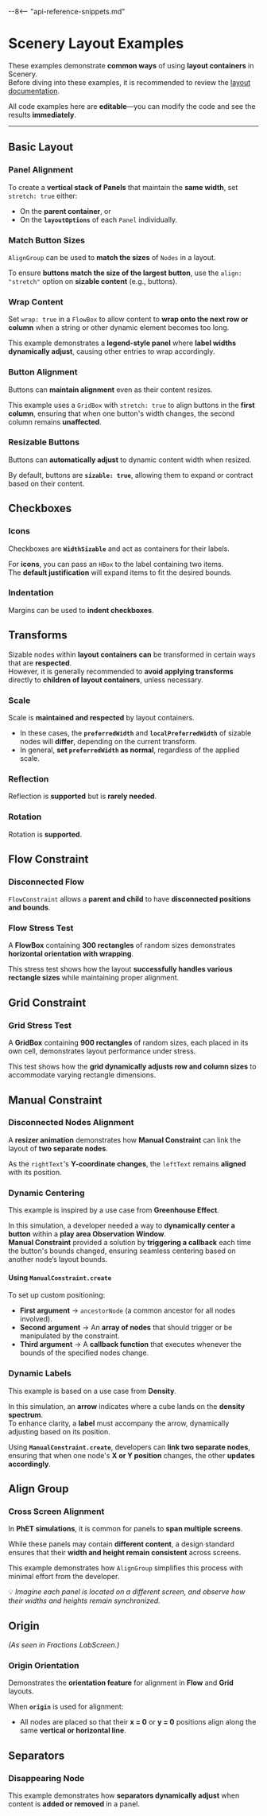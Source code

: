 --8<-- "api-reference-snippets.md"

# Scenery Layout Examples

These examples demonstrate **common ways** of using **layout containers** in Scenery.  
Before diving into these examples, it is recommended to review the [layout documentation](../scenery-layout.md).  

All code examples here are **editable**—you can modify the code and see the results **immediately**.

---

## Basic Layout

### Panel Alignment

To create a **vertical stack of Panels** that maintain the **same width**, set `stretch: true` either:  
- On the **parent container**, or  
- On the **`layoutOptions`** of each `Panel` individually.

<div class="sandbox-example" data-example="/js/scenery-layout-examples/aligning-panels-example.js"></div>

### Match Button Sizes

`AlignGroup` can be used to **match the sizes** of `Nodes` in a layout.  

To ensure **buttons match the size of the largest button**, use the `align: "stretch"` option on **sizable content** (e.g., buttons).  

<div class="sandbox-example" data-example="/js/scenery-layout-examples/match-button-sizes-example.js"></div>

### Wrap Content

Set `wrap: true` in a `FlowBox` to allow content to **wrap onto the next row or column** when a string or other dynamic element becomes too long.  

This example demonstrates a **legend-style panel** where **label widths dynamically adjust**, causing other entries to wrap accordingly.

<div class="sandbox-example" data-example="/js/scenery-layout-examples/wrap-content-example.js"></div>

### Button Alignment

Buttons can **maintain alignment** even as their content resizes.  

This example uses a `GridBox` with `stretch: true` to align buttons in the **first column**, ensuring that when one button's width changes, the second column remains **unaffected**.

<div class="sandbox-example" data-example="/js/scenery-layout-examples/button-alignment-example.js"></div>

### Resizable Buttons

Buttons can **automatically adjust** to dynamic content width when resized.  

By default, buttons are **`sizable: true`**, allowing them to expand or contract based on their content.

<div class="sandbox-example" data-example="/js/scenery-layout-examples/resizable-buttons-example.js"></div>

## Checkboxes

### Icons

Checkboxes are **`WidthSizable`** and act as containers for their labels.  

For **icons**, you can pass an `HBox` to the label containing two items.  
The **default justification** will expand items to fit the desired bounds.

<div class="sandbox-example" data-example="/js/scenery-layout-examples/checkbox-icon-example.js"></div>

### Indentation

Margins can be used to **indent checkboxes**.

<div class="sandbox-example" data-example="/js/scenery-layout-examples/checkbox-indented-icon-example.js"></div>

## Transforms

Sizable nodes within **layout containers** **can** be transformed in certain ways that are **respected**.  
However, it is generally recommended to **avoid applying transforms** directly to **children of layout containers**, unless necessary.

### Scale

Scale is **maintained and respected** by layout containers.  

- In these cases, the **`preferredWidth`** and **`localPreferredWidth`** of sizable nodes will **differ**, depending on the current transform.  
- In general, **set `preferredWidth` as normal**, regardless of the applied scale.  

<div class="sandbox-example" data-example="/js/scenery-layout-examples/transforms-scale-example.js"></div>

### Reflection

Reflection is **supported** but is **rarely needed**.

<div class="sandbox-example" data-example="/js/scenery-layout-examples/transforms-reflection-example.js"></div>

### Rotation

Rotation is **supported**.

<div class="sandbox-example" data-example="/js/scenery-layout-examples/transforms-rotation-example.js"></div>

## Flow Constraint

### Disconnected Flow

`FlowConstraint` allows a **parent and child** to have **disconnected positions and bounds**.

<div class="sandbox-example" data-example="/js/scenery-layout-examples/disconnected-flow-example.js"></div>

### Flow Stress Test

A **FlowBox** containing **300 rectangles** of random sizes demonstrates **horizontal orientation with wrapping**.  

This stress test shows how the layout **successfully handles various rectangle sizes** while maintaining proper alignment.

<div class="sandbox-example" data-example="/js/scenery-layout-examples/flow-stress-test-example.js"></div>

## Grid Constraint

### Grid Stress Test

A **GridBox** containing **900 rectangles** of random sizes, each placed in its own cell, demonstrates layout performance under stress.  

This test shows how the **grid dynamically adjusts row and column sizes** to accommodate varying rectangle dimensions.

<div class="sandbox-example" data-example="/js/scenery-layout-examples/grid-stress-test-example.js"></div>

## Manual Constraint

### Disconnected Nodes Alignment

A **resizer animation** demonstrates how **Manual Constraint** can link the layout of **two separate nodes**.  

As the `rightText`'s **Y-coordinate changes**, the `leftText` remains **aligned** with its position.

<div class="sandbox-example" data-example="/js/scenery-layout-examples/disconnected-nodes-alignment-example.js"></div>

### Dynamic Centering

This example is inspired by a use case from **Greenhouse Effect**.  

In this simulation, a developer needed a way to **dynamically center a button** within a **play area Observation Window**.  
**Manual Constraint** provided a solution by **triggering a callback** each time the button's bounds changed, ensuring seamless centering based on another node’s layout bounds.

#### Using `ManualConstraint.create`
To set up custom positioning:  
- **First argument** → `ancestorNode` (a common ancestor for all nodes involved).  
- **Second argument** → An **array of nodes** that should trigger or be manipulated by the constraint.  
- **Third argument** → A **callback function** that executes whenever the bounds of the specified nodes change.

<div class="sandbox-example" data-example="/js/scenery-layout-examples/dynamic-centering-example.js"></div>

### Dynamic Labels

This example is based on a use case from **Density**.  

In this simulation, an **arrow** indicates where a cube lands on the **density spectrum**.  
To enhance clarity, a **label** must accompany the arrow, dynamically adjusting based on its position.

Using **`ManualConstraint.create`**, developers can **link two separate nodes**, ensuring that when one node's **X or Y position** changes, the other **updates accordingly**.

<div class="sandbox-example" data-example="/js/scenery-layout-examples/dynamic-labels-example.js"></div>

## Align Group

### Cross Screen Alignment

In **PhET simulations**, it is common for panels to **span multiple screens**.  

While these panels may contain **different content**, a design standard ensures that their **width and height remain consistent** across screens.  

This example demonstrates how `AlignGroup` simplifies this process with minimal effort from the developer.  

💡 *Imagine each panel is located on a different screen, and observe how their widths and heights remain synchronized.*

<div class="sandbox-example" data-example="/js/scenery-layout-examples/cross-screen-alignment-example.js"></div>

## Origin

*(As seen in Fractions LabScreen.)*  

### Origin Orientation

Demonstrates the **orientation feature** for alignment in **Flow** and **Grid** layouts.  

When **`origin`** is used for alignment:
- All nodes are placed so that their **x = 0** or **y = 0** positions align along the same **vertical or horizontal line**.

<div class="sandbox-example" data-example="/js/scenery-layout-examples/origin-example.js"></div>

## Separators

### Disappearing Node

This example demonstrates how **separators dynamically adjust** when content is **added or removed** in a panel.

<div class="sandbox-example" data-example="/js/scenery-layout-examples/disappearing-node-example.js"></div>